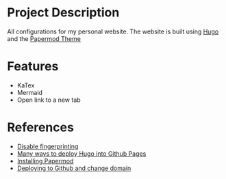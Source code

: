 # Project Description
All configurations for my personal website. The website is built using [Hugo](https://gohugo.io/) and the [Papermod Theme](https://github.com/adityatelange/hugo-PaperMod)

# Features
- KaTex
- Mermaid
- Open link to a new tab

# References
- [Disable fingerprinting](https://stackoverflow.com/questions/65040931/hugo-failed-to-find-a-valid-digest-in-the-integrity-attribute-for-resource)
- [Many ways to deploy Hugo into Github Pages](https://www.petanikode.com/hugo-hosting-github/)
- [Installing Papermod](https://adityatelange.github.io/hugo-PaperMod/posts/papermod/papermod-installation/)
- [Deploying to Github and change domain](https://www.youtube.com/watch?v=LSJ5S8VG5aU&t=772s)